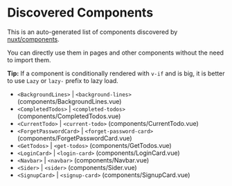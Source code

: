 # Discovered Components

This is an auto-generated list of components discovered by [nuxt/components](https://github.com/nuxt/components).

You can directly use them in pages and other components without the need to import them.

**Tip:** If a component is conditionally rendered with `v-if` and is big, it is better to use `Lazy` or `lazy-` prefix to lazy load.

- `<BackgroundLines>` | `<background-lines>` (components/BackgroundLines.vue)
- `<CompletedTodos>` | `<completed-todos>` (components/CompletedTodos.vue)
- `<CurrentTodo>` | `<current-todo>` (components/CurrentTodo.vue)
- `<ForgetPasswordCard>` | `<forget-password-card>` (components/ForgetPasswordCard.vue)
- `<GetTodos>` | `<get-todos>` (components/GetTodos.vue)
- `<LoginCard>` | `<login-card>` (components/LoginCard.vue)
- `<Navbar>` | `<navbar>` (components/Navbar.vue)
- `<Sider>` | `<sider>` (components/Sider.vue)
- `<SignupCard>` | `<signup-card>` (components/SignupCard.vue)
